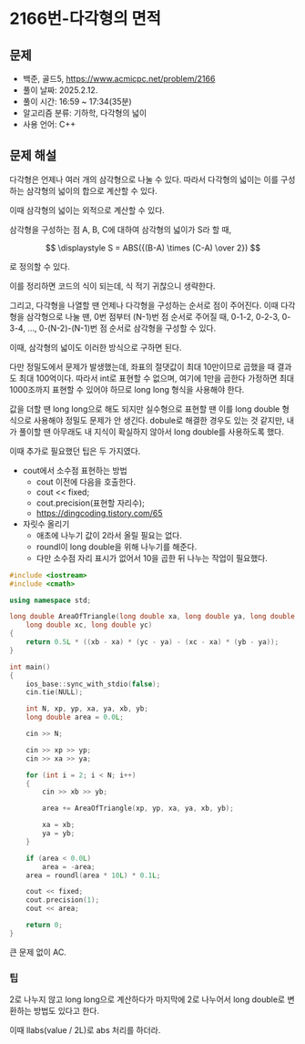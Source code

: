 # 2166번-다각형의 면적

## 문제

- 백준, 골드5, https://www.acmicpc.net/problem/2166
- 풀이 날짜: 2025.2.12.
- 풀이 시간: 16:59 ~ 17:34(35분)
- 알고리즘 분류: 기하학, 다각형의 넓이
- 사용 언어: C++

## 문제 해설

다각형은 언제나 여러 개의 삼각형으로 나눌 수 있다. 따라서 다각형의 넓이는 이를 구성하는 삼각형의 넓이의 합으로 계산할 수 있다.

이때 삼각형의 넓이는 외적으로 계산할 수 있다.

삼각형을 구성하는 점 A, B, C에 대하여 삼각형의 넓이가 S라 할 때,

$$
\displaystyle S = ABS({(B-A) \times (C-A) \over 2})
$$

로 정의할 수 있다.

이를 정리하면 코드의 식이 되는데, 식 적기 귀찮으니 생략한다.

그리고, 다각형을 나열할 땐 언제나 다각형을 구성하는 순서로 점이 주어진다. 이때 다각형을 삼각형으로 나눌 땐, 0번 점부터 (N-1)번 점 순서로 주어질 때, 0-1-2, 0-2-3, 0-3-4, …, 0-(N-2)-(N-1)번 점 순서로 삼각형을 구성할 수 있다.

이때, 삼각형의 넓이도 이러한 방식으로 구하면 된다.

다만 정밀도에서 문제가 발생했는데, 좌표의 절댓값이 최대 10만이므로 곱했을 때 결과도 최대 100억이다. 따라서 int로 표현할 수 없으며, 여기에 1만을 곱한다 가정하면 최대 1000조까지 표현할 수 있어야 하므로 long long 형식을 사용해야 한다.

값을 더할 땐 long long으로 해도 되지만 실수형으로 표현할 땐 이를 long double 형식으로 사용해야 정밀도 문제가 안 생긴다. dobule로 해결한 경우도 있는 것 같지만, 내가 풀이할 땐 아무래도 내 지식이 확실하지 않아서 long double를 사용하도록 했다.

이때 추가로 필요했던 팁은 두 가지였다.

- cout에서 소수점 표현하는 방법
  - cout 이전에 다음을 호출한다.
  - cout << fixed;
  - cout.precision(표현할 자리수);
  - https://dingcoding.tistory.com/65
- 자릿수 올리기
  - 애초에 나누기 값이 2라서 올릴 필요는 없다.
  - roundl이 long double을 위해 나누기를 해준다.
  - 다만 소수점 자리 표시가 없어서 10을 곱한 뒤 나누는 작업이 필요했다.

```cpp
#include <iostream>
#include <cmath>

using namespace std;

long double AreaOfTriangle(long double xa, long double ya, long double xb, long double yb,
    long double xc, long double yc)
{
    return 0.5L * ((xb - xa) * (yc - ya) - (xc - xa) * (yb - ya));
}

int main()
{
    ios_base::sync_with_stdio(false);
    cin.tie(NULL);

    int N, xp, yp, xa, ya, xb, yb;
    long double area = 0.0L;

    cin >> N;

    cin >> xp >> yp;
    cin >> xa >> ya;

    for (int i = 2; i < N; i++)
    {
        cin >> xb >> yb;

        area += AreaOfTriangle(xp, yp, xa, ya, xb, yb);

        xa = xb;
        ya = yb;
    }

    if (area < 0.0L)
        area = -area;
    area = roundl(area * 10L) * 0.1L;

    cout << fixed;
    cout.precision(1);
    cout << area;

    return 0;
}
```

큰 문제 없이 AC.

### 팁

2로 나누지 않고 long long으로 계산하다가 마지막에 2로 나누어서 long double로 변환하는 방법도 있다고 한다.

이때 llabs(value / 2L)로 abs 처리를 하더라.
